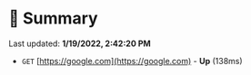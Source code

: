 # 📖 Summary
Last updated: **1/19/2022, 2:42:20 PM**

- `GET` [https://google.com](https://google.com) - **Up** (138ms)

